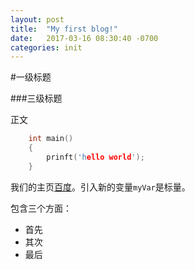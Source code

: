 ```yaml
---
layout: post
title:  "My first blog!"
date:   2017-03-16 08:30:40 -0700
categories: init
---
```


#一级标题

###三级标题

正文

``` c
	int main()
	{
		prinft('hello world');
	}
```

我们的主页[百度](www.baidu.com)。引入新的变量`myVar`是标量。

包含三个方面：
* 首先
* 其次
* 最后
